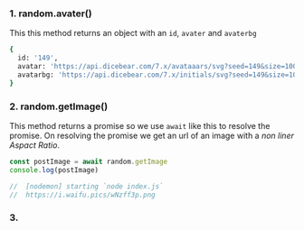 ### 1. random.avater()
This this method returns an object with an `id`, `avater` and `avaterbg`
```sh
{
  id: '149',
  avatar: 'https://api.dicebear.com/7.x/avataaars/svg?seed=149&size=100',
  avatarbg: 'https://api.dicebear.com/7.x/initials/svg?seed=149&size=100'
}
```
### 2. random.getImage()
This method returns a promise so we use `await` like this to resolve the promise. On resolving the promise we get an url of an image with a *non liner Aspact Ratio*.
```js
const postImage = await random.getImage
console.log(postImage) 

//  [nodemon] starting `node index.js`
//  https://i.waifu.pics/wNzff3p.png
```
### 3. 